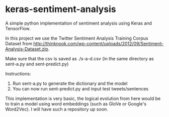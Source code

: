 # keras-sentiment-analysis
A simple python implementation of sentiment analysis using Keras and TensorFlow.

In this project we use the Twitter Sentiment Analysis Training Corpus Dataset from http://thinknook.com/wp-content/uploads/2012/09/Sentiment-Analysis-Dataset.zip.

Make sure that the csv is saved as ./s-a-d.csv (in the same directory as sent-a.py and sent-predict.py)

Instructions:
  1. Run sent-a.py to generate the dictionary and the model
  2. You can now run sent-predict.py and input test tweets/sentences
  
 This implementation is very basic, the logical evolution from here would be to train a model using word embeddings (such as GloVe or Google's Word2Vec). I will have such a repository up soon.
